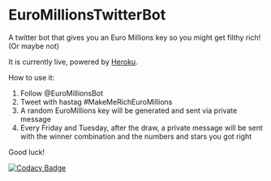 # EuroMillionsTwitterBot
A twitter bot that gives you an Euro Millions key so you might get filthy rich! (Or maybe not)
<p>It is currently live, powered by <a href="http://www.heroku.com">Heroku</a>.</p>

<p>How to use it:</p>
<ol>
<li> Follow @EuroMillionsBot</li>
<li> Tweet with hastag #MakeMeRichEuroMillions</li>
<li> A random EuroMillions key will be generated and sent via private message</li>
<li> Every Friday and Tuesday, after the draw, a private message will be sent with the winner combination and the numbers and stars you got right</li>
</ol>
<p>Good luck!</p>

[![Codacy Badge](https://api.codacy.com/project/badge/Grade/0c15f32f04bb4090a02f2ac24f594f18)](https://www.codacy.com/app/bastos-33296/EuroMillionsTwitterBot?utm_source=github.com&amp;utm_medium=referral&amp;utm_content=borgaster/EuroMillionsTwitterBot&amp;utm_campaign=Badge_Grade)
